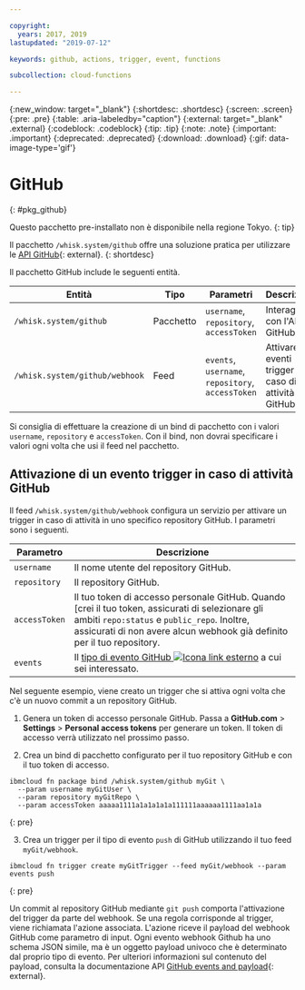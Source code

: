 ```yaml
---

copyright:
  years: 2017, 2019
lastupdated: "2019-07-12"

keywords: github, actions, trigger, event, functions

subcollection: cloud-functions

---
```


{:new_window: target="_blank"}
{:shortdesc: .shortdesc}
{:screen: .screen}
{:pre: .pre}
{:table: .aria-labeledby="caption"}
{:external: target="_blank" .external}
{:codeblock: .codeblock}
{:tip: .tip}
{:note: .note}
{:important: .important}
{:deprecated: .deprecated}
{:download: .download}
{:gif: data-image-type='gif'}


# GitHub
{: #pkg_github}

Questo pacchetto pre-installato non è disponibile nella regione Tokyo.
{: tip}

Il pacchetto `/whisk.system/github` offre una soluzione pratica per utilizzare le [API GitHub](https://developer.github.com/){: external}.
{: shortdesc}

Il pacchetto GitHub include le seguenti entità.

| Entità | Tipo | Parametri | Descrizione |
| --- | --- | --- | --- |
| `/whisk.system/github` | Pacchetto | `username`, `repository`, `accessToken` | Interagire con l'API GitHub. |
| `/whisk.system/github/webhook` | Feed | `events`, `username`, `repository`, `accessToken` | Attivare gli eventi trigger in caso di attività GitHub. |

Si consiglia di effettuare la creazione di un bind di pacchetto con i valori `username`, `repository` e `accessToken`.  Con il bind, non dovrai specificare i valori ogni volta che usi il feed nel pacchetto.

## Attivazione di un evento trigger in caso di attività GitHub

Il feed `/whisk.system/github/webhook` configura un servizio per attivare un trigger in caso di attività in uno specifico repository GitHub. I parametri sono i seguenti.

| Parametro | Descrizione |
| --- | --- |
| `username` | Il nome utente del repository GitHub. |
| `repository` | Il repository GitHub. |
| `accessToken` | Il tuo token di accesso personale GitHub. Quando [crei il tuo token, assicurati di selezionare gli ambiti `repo:status` e `public_repo`. Inoltre, assicurati di non avere alcun webhook già definito per il tuo repository. |
| `events` | Il [tipo di evento GitHub ![Icona link esterno](../icons/launch-glyph.svg "Icona link esterno")](https://developer.github.com/v3/activity/events/types/) a cui sei interessato. |

Nel seguente esempio, viene creato un trigger che si attiva ogni volta che c'è un nuovo commit a un repository GitHub.

1. Genera un token di accesso personale GitHub. Passa a **GitHub.com** > **Settings** > **Personal access tokens** per generare un token. Il token di accesso verrà utilizzato nel prossimo passo.

2. Crea un bind di pacchetto configurato per il tuo repository GitHub e con il tuo token di accesso.
  ```
  ibmcloud fn package bind /whisk.system/github myGit \
    --param username myGitUser \
    --param repository myGitRepo \
    --param accessToken aaaaa1111a1a1a1a1a111111aaaaaa1111aa1a1a
  ```
  {: pre}

3. Crea un trigger per il tipo di evento `push` di GitHub utilizzando il tuo feed `myGit/webhook`.
  ```
  ibmcloud fn trigger create myGitTrigger --feed myGit/webhook --param events push
  ```
  {: pre}

  Un commit al repository GitHub mediante `git push` comporta l'attivazione del trigger da parte del webhook. Se una regola corrisponde al trigger, viene richiamata l'azione associata. L'azione riceve il payload del webhook GitHub come parametro di input. Ogni evento webhook Github ha uno schema JSON simile, ma è un oggetto payload univoco che è determinato dal proprio tipo di evento. Per ulteriori informazioni sul contenuto del payload, consulta la documentazione API [GitHub events and payload](https://developer.github.com/v3/activity/events/types/){: external}.



